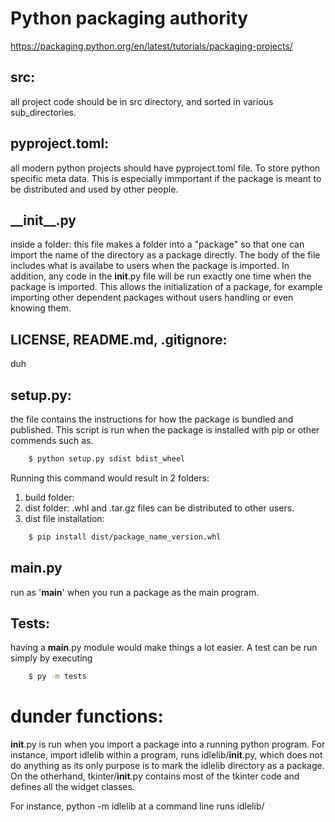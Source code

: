# Python packaging authority
https://packaging.python.org/en/latest/tutorials/packaging-projects/

## src: 
all project code should be in src directory, and sorted in various sub_directories.
## pyproject.toml: 
all modern python projects should have pyproject.toml file. To store python specific meta data. This is especially immportant if the package is meant to be distributed and used by other people.
## \_\_init\_\_.py
inside a folder: this file makes a folder into a "package" so that one can import the name of the directory as a package directly. The body of the file includes what is availabe to users when the package is imported. In addition, any code in the __init__.py file will be run exactly one time when the package is imported. This allows the initialization of a package, for example importing other dependent packages without users handling or even knowing them.
## LICENSE, README.md, .gitignore: 
duh
## setup.py: 
the file contains the instructions for how the package is bundled and published. This script is run when the package is installed with pip or other commends such as. 
```bash
    $ python setup.py sdist bdist_wheel
```
Running this command would result in 2 folders:
1. build folder: 
2. dist folder: .whl and .tar.gz files can be distributed to other users. 
3. dist file installation:
```bash
    $ pip install dist/package_name_version.whl
```
## __main__.py 
run as '__main__' when you run a package as the main program.
## Tests: 
having a __main__.py module would make things a lot easier. A test can be run simply by executing 
```bash
    $ py -m tests
```


# dunder functions:
__init__.py is run when you import a package into a running python program. For instance, import idlelib within a program, runs idlelib/__init__.py, which does not do anything as its only purpose is to mark the idlelib directory as a package. On the otherhand, tkinter/__init__.py contains most of the tkinter code and defines all the widget classes.

For instance, python -m idlelib at a command line runs idlelib/



